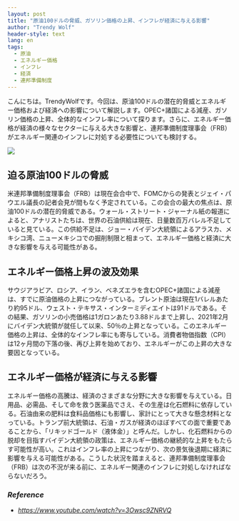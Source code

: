 ```yaml
---
layout: post
title: "原油100ドルの脅威、ガソリン価格の上昇、インフレが経済に与える影響"
author: "Trendy Wolf"
header-style: text
lang: en
tags:
  - 原油
  - エネルギー価格
  - インフレ
  - 経済
  - 連邦準備制度
---
```


こんにちは。TrendyWolfです。今回は、原油100ドルの潜在的脅威とエネルギー価格および経済への影響について解説します。OPEC+諸国による減産、ガソリン価格の上昇、全体的なインフレ率について探ります。さらに、エネルギー価格が経済の様々なセクターに与える大きな影響と、連邦準備制度理事会（FRB）がエネルギー関連のインフレに対処する必要性についても検討する。

<img
    src="https://i.ytimg.com/vi/3Owsc9ZNRVQ/hqdefault.jpg"
/>


## 迫る原油100ドルの脅威
米連邦準備制度理事会（FRB）は現在会合中で、FOMCからの発表とジェイ・パウエル議長の記者会見が間もなく予定されている。この会合の最大の焦点は、原油100ドルの潜在的脅威である。ウォール・ストリート・ジャーナル紙の報道によると、アナリストたちは、世界の石油供給は現在、日量数百万バレル不足していると見ている。この供給不足は、ジョー・バイデン大統領によるアラスカ、メキシコ湾、ニューメキシコでの掘削制限と相まって、エネルギー価格と経済に大きな影響を与える可能性がある。

## エネルギー価格上昇の波及効果
サウジアラビア、ロシア、イラン、ベネズエラを含むOPEC+諸国による減産は、すでに原油価格の上昇につながっている。ブレント原油は現在1バレルあたり約95ドル、ウェスト・テキサス・インターミディエイトは91ドルである。その結果、ガソリンの小売価格は1ガロンあたり3.88ドルまで上昇し、2021年2月にバイデン大統領が就任して以来、50％の上昇となっている。このエネルギー価格の上昇は、全体的なインフレ率にも寄与している。消費者物価指数（CPI）は12ヶ月間の下落の後、再び上昇を始めており、エネルギーがこの上昇の大きな要因となっている。

## エネルギー価格が経済に与える影響
エネルギー価格の高騰は、経済のさまざまな分野に大きな影響を与えている。日用品、必需品、そして命を救う医薬品でさえ、その生産は化石燃料に依存している。石油由来の肥料は食料品価格にも影響し、家計にとって大きな懸念材料となっている。トランプ前大統領は、石油・ガスが経済のほぼすべての面で重要であることから、「リキッドゴールド（液体金）」と呼んだ。しかし、化石燃料からの脱却を目指すバイデン大統領の政策は、エネルギー価格の継続的な上昇をもたらす可能性が高い。これはインフレ率の上昇につながり、次の景気後退期に経済に影響を与える可能性がある。こうした状況を踏まえると、連邦準備制度理事会（FRB）は次の不況が来る前に、エネルギー関連のインフレに対処しなければならないだろう。


### _Reference_
- _https://www.youtube.com/watch?v=3Owsc9ZNRVQ_

